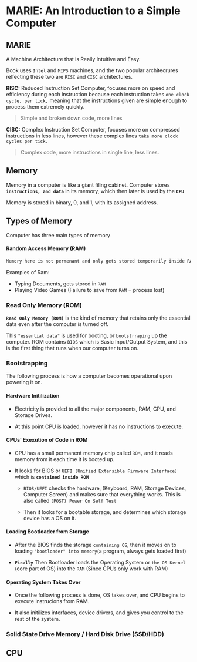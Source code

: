 # MARIE: An Introduction to a Simple Computer

## MARIE 

A Machine Architecture that is Really Intuitive and Easy. 

Book uses `Intel` and `MIPS` machines, and the two popular architecrures relfecting these two are `RISC` and `CISC` architectures. 

**RISC:** Reduced Instruction Set Computer, focuses more on speed and efficiency during each instruction because each instruction takes `one clock cycle, per tick,` meaning that the instructions given are simple enough to process them extremely quickly.

> Simple and broken down code, more lines


**CISC:** Complex Instruction Set Computer, focuses more on compressed instructions in less lines, however these complex lines `take more clock cycles per tick.` 

> Complex code, more instructions in single line, less lines. 


## Memory 

Memory in a computer is like a giant filing cabinet. Computer stores **`instructions, and data`** in its memory, which then later is used by the **`CPU`**

Memory is stored in binary, 0, and 1, with its assigned address. 


## Types of Memory
Computer has three main types of memory 
#### Random Access Memory (RAM)
```sh
Memory here is not permenant and only gets stored temporarily inside RAM. In order to retain data from RAM it must be saved to a SSD/HDD to have it saved permanantely. 
```
Examples of Ram: 
* Typing Documents, gets stored in `RAM` 
* Playing Video Games (Failure to save from `RAM` = process lost)

### Read Only Memory (ROM)

**`Read Only Memory (ROM)`** is the kind of memory that retains only the essential data even after the computer is turned off. 

This `"essential data"` is used for booting, or `bootstrraping` up the computer. ROM contains `BIOS` which is Basic Input/Output System, and this is the first thing that runs when our computer turns on.  


### Bootstrapping 

The following process is how a computer becomes operational upon powering it on. 

#### Hardware Initilization

* Electricity is provided to all the major components, RAM, CPU, and Storage Drives. 

* At this point CPU is loaded, however it has no instructions to execute. 

#### CPUs' Exexution of Code in ROM 

* CPU has a small permanent memory chip called `ROM,` and it reads memory from it each time it is booted up. 

* It looks for BIOS or `UEFI (Unified Extensible Firmware Interface)` which is **`contained inside ROM`**
    * `BIOS/UEFI` checks the hardware, (Keyboard, RAM, Storage Devices, Computer Screen) and makes sure that everything works. This is also called `(POST) Power On Self Test`  

    * Then it looks for a bootable storage, and determines which storage device has a OS on it. 

#### Loading Bootloader from Storage

* After the BIOS finds the storage `containing OS`, then it moves on to loading `"bootloader" into memory`(a program, always gets loaded first)

* **`Finally`** Then Bootloader loads the Operating System or `the OS Kernel` (core part of OS) into the `RAM` (Since CPUs only work with RAM)

#### Operating System Takes Over

* Once the following process is done, OS takes over, and CPU begins to execute instrucions from RAM. 

* It also  initilizes interfaces, device drivers, and gives you control to the rest of the system. 


### Solid State Drive Memory / Hard Disk Drive (SSD/HDD) 


## CPU 


